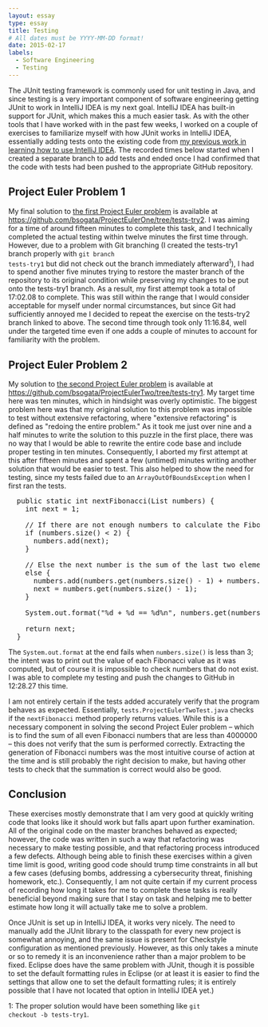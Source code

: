 ```yaml
---
layout: essay
type: essay
title: Testing
# All dates must be YYYY-MM-DD format!
date: 2015-02-17
labels:
  - Software Engineering
  - Testing
---
```


The JUnit testing framework is commonly used for unit testing in Java, and since testing is a very important component of software engineering getting JUnit to work in IntelliJ IDEA is my next goal.  IntelliJ IDEA has built-in support for JUnit, which makes this a much easier task.  As with the other tools that I have worked with in the past few weeks, I worked on a couple of exercises to familiarize myself with how JUnit works in IntelliJ IDEA, essentially adding tests onto the existing code from [my previous work in learning how to use IntelliJ IDEA](/essays/intellij-idea-and-volcanoes).  The recorded times below started when I created a separate branch to add tests and ended once I had confirmed that the code with tests had been pushed to the appropriate GitHub repository.

## Project Euler Problem 1
My final solution to [the first Project Euler problem](https://projecteuler.net/problem=1) is available at <https://github.com/bsogata/ProjectEulerOne/tree/tests-try2>.  I was aiming for a time of around fifteen minutes to complete this task, and I technically completed the actual testing within twelve minutes the first time through.  However, due to a problem with Git branching (I created the tests-try1 branch properly with <code>git branch tests-try1</code> but did not check out the branch immediately afterward<sup>1</sup>), I had to spend another five minutes trying to restore the master branch of the repository to its original condition while preserving my changes to be put onto the tests-try1 branch.  As a result, my first attempt took a total of 17:02.08 to complete.  This was still within the range that I would consider acceptable for myself under normal circumstances, but since Git had sufficiently annoyed me I decided to repeat the exercise on the tests-try2 branch linked to above.  The second time through took only 11:16.84, well under the targeted time even if one adds a couple of minutes to account for familiarity with the problem.

## Project Euler Problem 2
My solution to [the second Project Euler problem](https://projecteuler.net/problem=2) is available at <https://github.com/bsogata/ProjectEulerTwo/tree/tests-try1>.  My target time here was ten minutes, which in hindsight was overly optimistic.  The biggest problem here was that my original solution to this problem was impossible to test without extensive refactoring, where "extensive refactoring" is defined as "redoing the entire problem."  As it took me just over nine and a half minutes to write the solution to this puzzle in the first place, there was no way that I would be able to rewrite the entire code base and include proper testing in ten minutes.  Consequently, I aborted my first attempt at this after fifteen minutes and spent a few (untimed) minutes writing another solution that would be easier to test.  This also helped to show the need for testing, since my tests failed due to an <code>ArrayOutOfBoundsException</code> when I first ran the tests.

<pre>
  public static int nextFibonacci(List<Integer> numbers) {
    int next = 1;
    
    // If there are not enough numbers to calculate the Fibonacci sequence, add 1 to the list
    if (numbers.size() < 2) { 
      numbers.add(next);
    }
    
    // Else the next number is the sum of the last two elements in the list 
    else {
      numbers.add(numbers.get(numbers.size() - 1) + numbers.get(numbers.size() - 2));
      next = numbers.get(numbers.size() - 1);
    }

    System.out.format("%d + %d == %d%n", numbers.get(numbers.size() - 3), numbers.get(numbers.size() - 2), numbers.get(numbers.size() - 1));

    return next;
  }
</pre>

The <code>System.out.format</code> at the end fails when <code>numbers.size()</code> is less than 3; the intent was to print out the value of each Fibonacci value as it was computed, but of course it is impossible to check numbers that do not exist.  I was able to complete my testing and push the changes to GitHub in 12:28.27 this time.

I am not entirely certain if the tests added accurately verify that the program behaves as expected.  Essentially, <code>tests.ProjectEulerTwoTest.java</code> checks if the <code>nextFibonacci</code> method properly returns values.  While this is a necessary component in solving the second Project Euler problem – which is to find the sum of all even Fibonacci numbers that are less than 4000000 – this does not verify that the sum is performed correctly.  Extracting the generation of Fibonacci numbers was the most intuitive course of action at the time and is still probably the right decision to make, but having other tests to check that the summation is correct would also be good.

## Conclusion
These exercises mostly demonstrate that I am very good at quickly writing code that looks like it should work but falls apart upon further examination.  All of the original code on the master branches behaved as expected; however, the code was written in such a way that refactoring was necessary to make testing possible, and that refactoring process introduced a few defects.  Although being able to finish these exercises within a given time limit is good, writing good code should trump time constraints in all but a few cases (defusing bombs, addressing a cybersecurity threat, finishing homework, etc.).  Consequently, I am not quite certain if my current process of recording how long it takes for me to complete these tasks is really beneficial beyond making sure that I stay on task and helping me to better estimate how long it will actually take me to solve a problem.

Once JUnit is set up in IntelliJ IDEA, it works very nicely.  The need to manually add the JUnit library to the classpath for every new project is somewhat annoying, and the same issue is present for Checkstyle configuration as mentioned previously.  However, as this only takes a minute or so to remedy it is an inconvenience rather than a major problem to be fixed.  Eclipse does have the same problem with JUnit, though it is possible to set the default formatting rules in Eclipse (or at least it is easier to find the settings that allow one to set the default formatting rules; it is entirely possible that I have not located that option in IntelliJ IDEA yet.)

1: The proper solution would have been something like <code>git checkout -b tests-try1</code>.